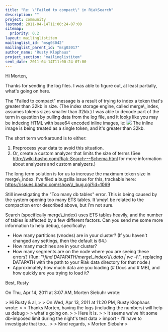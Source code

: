 ```yaml
---
title: "Re: \"Failed to compact\" in RiakSearch"
description: ""
project: community
lastmod: 2011-04-14T11:00:24-07:00
sitemap:
  priority: 0.2
layout: mailinglistitem
mailinglist_id: "msg03042"
mailinglist_parent_id: "msg03017"
author_name: "Rusty Klophaus"
project_section: "mailinglistitem"
sent_date: 2011-04-14T11:00:24-07:00
---
```



Hi Morten,

Thanks for sending the log files. I was able to figure out, at least
partially, what's going on here.

The "Failed to compact" message is a result of trying to index a token
that's greater than 32kb in size. (The index storage engine, called
merge\\_index, assumes tokens sizes smaller than 32kb.) I was able to decode
part of the term in question by pulling data from the log file, and it looks
like you may be indexing HTML with base64 encoded inline images, ie: ![](data:image/jpeg;base64,iVBORw0KG...) The inline image is being treated
as a single token, and it's greater than 32kb.

The short term workaround is to either:

1) Preprocess your data to avoid this situation.
2) Or, create a custom analyzer that limits the size of terms (See
http://wiki.basho.com/Riak-Search---Schema.html for more information about
analyzers and custom analyzers.)

The long term solution is for us to increase the maximum token size in
merge\\_index. I've filed a bugzilla issue for this, trackable here:
https://issues.basho.com/show\\_bug.cgi?id=1069

Still investigating the "Too many db tables" error. This is being caused by
the system opening too many ETS tables. It \\*may\\* be related to the
compaction error described above, but I'm not sure.

Search (specifically merge\\_index) uses ETS tables heavily, and the number of
tables is affected by a few different factors. Can you send me some more
information to help debug, specifically:

 - How many partitions (vnodes) are in your cluster? (If you haven't
 changed any settings, then the default is 64.)
 - How many machines are in your cluster?
 - How many segments are on the node where you are seeing these errors?
 (Run: "\\*find DATAPATH/merge\\_index/\\*/\\*.data | wc -l\\*", replacing DATAPATH
 with the path to your Riak data directory for that node.)
 - Approximately how much data are you loading (# Docs and # MB), and how
 quickly are you trying to load it?

Best,
Rusty

On Thu, Apr 14, 2011 at 3:07 AM, Morten Siebuhr  wrote:

&gt; Hi Rusty & al,
&gt;
&gt; On Wed, Apr 13, 2011 at 11:20 PM, Rusty Klophaus  wrote:
&gt; &gt; Thanks Morten, having the logs (including the numbers) will help us debug
&gt; &gt; what's going on.
&gt;
&gt; Here it is.
&gt;
&gt; It seems we've hit some db-imposed limit during the night's test data
&gt; import - I'll have to investigate that too...
&gt;
&gt; Kind regards,
&gt; Morten Siebuhr
&gt;
